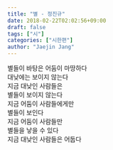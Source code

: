 ```yaml
---
title: "별 - 정진규"
date: 2018-02-22T02:02:56+09:00
draft: false
tags: ["시"]
categories: ["시한편"]
author: "Jaejin Jang"
---
```


별들이 바탕은 어둠이 마땅하다<br>
대낮에는 보이지 않는다<br>
지금 대낮인 사람들은<br>
별들이 보이지 않는다<br>
지금 어둠이 사람들에게만<br>
별들이 보인다<br>
지금 어둠이 사람들만<br>
별들을 낳을 수 있다<br>
지금 대낮인 사람들은 어둡다
